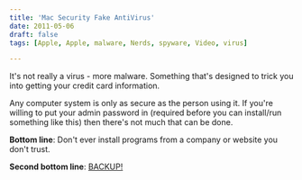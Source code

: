 ```yaml
---
title: 'Mac Security Fake AntiVirus'
date: 2011-05-06
draft: false
tags: [Apple, Apple, malware, Nerds, spyware, Video, virus]

---
```


It's not really a virus - more malware. Something that's designed to trick you into getting your credit card information.  
  
Any computer system is only as secure as the person using it. If you're willing to put your admin password in (required before you can install/run something like this) then there's not much that can be done.  
  
**Bottom line**: Don't ever install programs from a company or website you don't trust.  
  
**Second bottom line**: [BACKUP!](https://chrisenns.com/2011/04/06/backup/)
